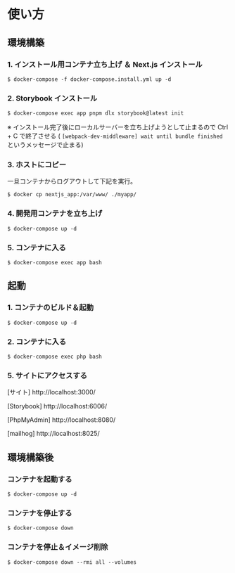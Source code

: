 # 使い方

## 環境構築

### 1. インストール用コンテナ立ち上げ ＆ Next.js インストール

```
$ docker-compose -f docker-compose.install.yml up -d
```

### 2. Storybook インストール

```
$ docker-compose exec app pnpm dlx storybook@latest init
```

※ インストール完了後にローカルサーバーを立ち上げようとして止まるので Ctrl + C で終了させる ( `[webpack-dev-middleware] wait until bundle finished` というメッセージで止まる)

### 3. ホストにコピー

一旦コンテナからログアウトして下記を実行。

```
$ docker cp nextjs_app:/var/www/ ./myapp/
```

### 4. 開発用コンテナを立ち上げ

```
$ docker-compose up -d
```

### 5. コンテナに入る

```
$ docker-compose exec app bash
```

## 起動

### 1. コンテナのビルド＆起動

```
$ docker-compose up -d
```

### 2. コンテナに入る

```
$ docker-compose exec php bash
```

### 5. サイトにアクセスする

[サイト]
http://localhost:3000/

[Storybook]
http://localhost:6006/

[PhpMyAdmin]
http://localhost:8080/

[mailhog]
http://localhost:8025/

## 環境構築後

### コンテナを起動する

```
$ docker-compose up -d
```

### コンテナを停止する

```
$ docker-compose down
```

### コンテナを停止＆イメージ削除

```
$ docker-compose down --rmi all --volumes
```
